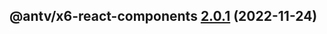 ## @antv/x6-react-components [2.0.1](https://github.com/antvis/x6/compare/@antv/x6-react-components@2.0.0...@antv/x6-react-components@2.0.1) (2022-11-24)
